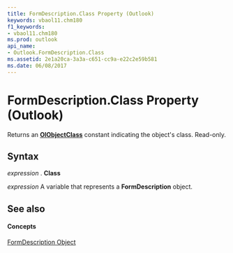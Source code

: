 ```yaml
---
title: FormDescription.Class Property (Outlook)
keywords: vbaol11.chm180
f1_keywords:
- vbaol11.chm180
ms.prod: outlook
api_name:
- Outlook.FormDescription.Class
ms.assetid: 2e1a20ca-3a3a-c651-cc9a-e22c2e59b581
ms.date: 06/08/2017
---
```



# FormDescription.Class Property (Outlook)

Returns an **[OlObjectClass](olobjectclass-enumeration-outlook.md)** constant indicating the object's class. Read-only.


## Syntax

 _expression_ . **Class**

 _expression_ A variable that represents a **FormDescription** object.


## See also


#### Concepts


[FormDescription Object](formdescription-object-outlook.md)

